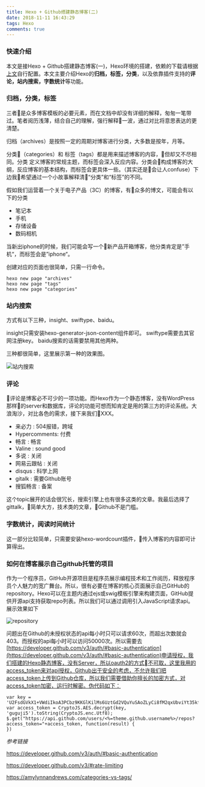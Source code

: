 ```yaml
---
title: Hexo + Github搭建静态博客(二)
date: 2018-11-11 16:43:29
tags: Hexo
comments: true
---
```


### 快速介绍
本文是接Hexo + Github搭建静态博客(一)，Hexo环境的搭建，依赖的下载请根据[上文](https://guguji5.github.io/Hexo-Github%E6%90%AD%E5%BB%BA%E9%9D%99%E6%80%81%E5%8D%9A%E5%AE%A2-%E4%B8%80/)自行配置。本文主要介绍Hexo的**归档，标签，分类**，以及依靠插件支持的**评论，站内搜索，字数统计**等功能。

### 归档，分类，标签
三者是众多博客模板的必要元素，而在文档中却没有详细的解释，匆匆一笔带过。笔者阅历浅薄，结合自己的理解，强行解释一波，通过对比将意思表达的更清楚。

归档（archives）是按照一定的周期对博客进行分类，大多数是按年，月等。

分类（categories）和 标签（tags）都是用来描述博客的内容，但却又不尽相同。分类 定义博客的常规主题，而标签会深入反应内容。分类会构成博客的大纲，反应博客的基本结构，而标签会更具体一些。（其实还是会让人confuse）下边我希望通过一个小故事解释清“分类”和“标签”的不同。

假如我们运营着一个关于电子产品（3C）的博客，有众多的博文，可能会有以下的分类

- 笔记本
- 手机
- 存储设备
- 数码相机

当新出iphone的时候，我们可能会写一个新产品开箱博客，他分类肯定是”手机“，而标签会是”iphone“。

创建对应的页面也很简单，只需一行命令。

```
hexo new page "archives"
hexo new page "tags"
hexo new page "categories"
```
### 站内搜索

方式有以下三种，insight、swiftype、baidu。

insight只需安装hexo-generator-json-content组件即可。
swiftype需要去其官网注册key。
baidu搜索的话需要禁用其他两种。

三种都很简单，这里展示第一种的效果图。

![站内搜索](/images/search.jpg)

### 评论

评论是博客必不可少的一项功能。而Hexo作为一个静态博客，没有WordPress那样的server和数据库，评论的功能可想而知肯定是用的第三方的评论系统。大浪淘沙，对比各色的需求，接下来我们XXX。

- 来必力 : 504报错，跨域
- Hypercomments: 付费
- 畅言 : 畅言
- Valine : sound good
- 多说 : 关闭
- 网易云跟帖 : 关闭
- disqus : 科学上网
- gitalk : 需要Github账号
- 搜狐畅言 : 备案

这个topic展开的话会很冗长，搜索引擎上也有很多这类的文章。我最后选择了gittalk，简单大方，技术类的文章，Github不是门槛。
### 字数统计，阅读时间统计

这一部分比较简单，只需要安装hexo-wordcount插件，传入博客的内容即可计算得出。

### 如何在博客展示自己github托管的项目

作为一个程序员，GitHub开源项目是程序员展示编程技术和工作阅历，释放程序员个人魅力的宽广舞台。所以，很有必要在博客的核心页面展示自己GitHub的repository。Hexo可以在主题内通过ejs或swig模板引擎来构建页面，GitHub提供开源api支持获取repo列表。所以我们可以通过调用引入JavaScript请求api。展示效果如下

![repository](/images/repo.jpg)

问题出在Github的未授权状态的api每小时只可以请求60次，而超出次数就会403。而授权的api每小时可以访问50000次。所以需要去[https://developer.github.com/v3/auth/#basic-authentication](https://developer.github.com/v3/auth/#basic-authentication)申请授权，我们搭建的Hexo静态博客，没有Server，所以oauth2的方式不可取，这里我用的access_token来对api授权，Github出于安全的考虑，不允许我们把access_token上传到Github仓库，所以我们需要借助你擅长的加密方式，对access_token加密，运行时解密。伪代码如下：
```
var key = 'U2FsdGVkX1+VWdiIkoA3PCbz9KKGlKilMs6UztGd2VQuYuSAoZLyCi8fM2qxUbviYt35kf/tpFvEqNmtY3WppQ='
var access_token = CryptoJS.AES.decrypt(key, 'guguji5').toString(CryptoJS.enc.Utf8);
$.get("https://api.github.com/users/<%=theme.github.username%>/repos?access_token="+access_token, function(result) {
})
```
*参考链接*

https://developer.github.com/v3/auth/#basic-authentication

https://developer.github.com/v3/#rate-limiting

https://amylynnandrews.com/categories-vs-tags/